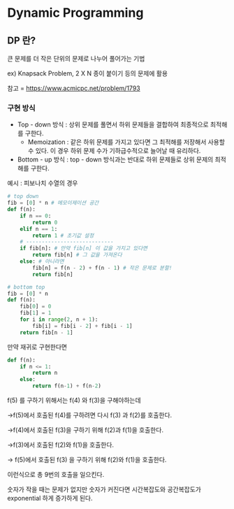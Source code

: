 # Dynamic Programming

## DP 란?

큰 문제를 더 작은 단위의 문제로 나누어 풀어가는 기법

ex) Knapsack Problem, 2 X N 종이 붙이기 등의 문제에 활용

참고 = https://www.acmicpc.net/problem/1793 

### 구현 방식

- Top - down 방식 : 상위 문제를 풀면서 하위 문제들을 결합하여 최종적으로 최적해를 구한다.
  - Memoization : 같은 하위 문제를 가지고 있다면 그 최적해를 저장해서 사용할 수 있다. 이 경우 하위 문제 수가 기하급수적으로 늘어날 때 유리하다.
- Bottom - up 방식 : top - down 방식과는 반대로 하위 문제들로 상위 문제의 최적해를 구한다.

예시 : 피보나치 수열의 경우

```python
# top down
fib = [0] * n # 메모이제이션 공간
def f(n):
    if n == 0:
        return 0
    elif n == 1:
        return 1 # 초기값 설정
    # ----------------------------
    if fib[n]: # 만약 fib[n] 이 값을 가지고 있다면
        return fib[n] # 그 값을 가져온다
    else: # 아니라면
        fib[n] = f(n - 2) + f(n - 1) # 작은 문제로 분할!
        return fib[n]
```

```python
# bottom top
fib = [0] * n
def f(n):
    fib[0] = 0
    fib[1] = 1
    for i in range(2, n + 1):
        fib[i] = fib[i - 2] + fib[i - 1]
    return fib[n - 1]
```

만약 재귀로 구현한다면

```python
def f(n):
    if n <= 1:
        return n
    else:
        return f(n-1) + f(n-2)
```

f(5) 를 구하기 위해서는 f(4) 와 f(3)을 구해야하는데

->f(5)에서 호출된 f(4)를 구하려면 다시 f(3) 과 f(2)를 호출한다.

->f(4)에서 호출된 f(3)을 구하기 위해 f(2)과 f(1)을 호출한다.

->f(3)에서 호출된 f(2)와 f(1)을 호출한다.

-> f(5)에서 호출된 f(3) 을 구하기 위해 f(2)와 f(1)을 호출한다.

이런식으로 총 9번의 호출을 일으킨다.

숫자가 작을 때는 문제가 없지만 숫자가 커진다면 시간복잡도와 공간복잡도가 exponential 하게 증가하게 된다.